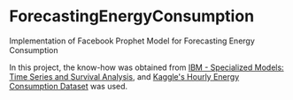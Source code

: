 # ForecastingEnergyConsumption
Implementation of Facebook Prophet Model for Forecasting Energy Consumption

In this project, the know-how was obtained from [IBM - Specialized Models: Time Series and Survival Analysis](https://www.coursera.org/learn/time-series-survival-analysis), and [Kaggle's Hourly Energy Consumption Dataset](https://www.kaggle.com/robikscube/hourly-energy-consumption) was used.
